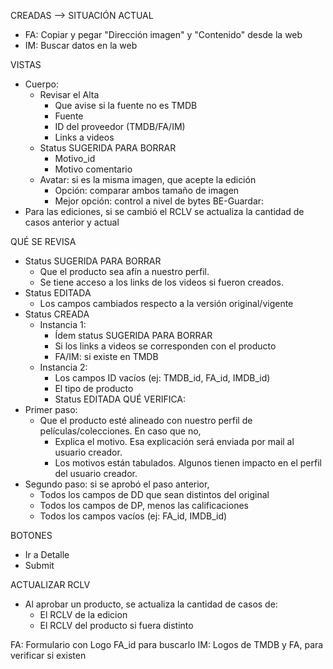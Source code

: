 CREADAS --> SITUACIÓN ACTUAL
- FA: Copiar y pegar "Dirección imagen" y "Contenido" desde la web
- IM: Buscar datos en la web

VISTAS
- Cuerpo:
	- Revisar el Alta
		- Que avise si la fuente no es TMDB
		- Fuente
		- ID del proveedor (TMDB/FA/IM)
		- Links a videos
	- Status SUGERIDA PARA BORRAR
		- Motivo_id
		- Motivo comentario
	- Avatar: si es la misma imagen, que acepte la edición
		- Opción: comparar ambos tamaño de imagen
		- Mejor opción: control a nivel de bytes
BE-Guardar:
- Para las ediciones, si se cambió el RCLV se actualiza la cantidad de casos anterior y actual

QUÉ SE REVISA
- Status SUGERIDA PARA BORRAR
	- Que el producto sea afín a nuestro perfil. 
	- Se tiene acceso a los links de los videos si fueron creados.
- Status EDITADA
	- Los campos cambiados respecto a la versión original/vigente
- Status CREADA
	- Instancia 1:
		- Ídem status SUGERIDA PARA BORRAR
		- Si los links a videos se corresponden con el producto
		- FA/IM: si existe en TMDB
	- Instancia 2:
		- Los campos ID vacíos (ej: TMDB_id, FA_id, IMDB_id)
		- El tipo de producto
		- Status EDITADA
QUÉ VERIFICA:
- Primer paso:
	- Que el producto esté alineado con nuestro perfil de películas/colecciones. En caso que no, 
		- Explica el motivo. Esa explicación será enviada por mail al usuario creador.
		- Los motivos están tabulados. Algunos tienen impacto en el perfil del usuario creador.
- Segundo paso: si se aprobó el paso anterior,
	- Todos los campos de DD que sean distintos del original
	- Todos los campos de DP, menos las calificaciones
	- Todos los campos vacíos (ej: FA_id, IMDB_id)

BOTONES
- Ir a Detalle
- Submit

ACTUALIZAR RCLV
- Al aprobar un producto, se actualiza la cantidad de casos de:
	- El RCLV de la edicion
	- El RCLV del producto si fuera distinto


FA: Formulario con Logo FA_id para buscarlo
IM: Logos de TMDB y FA, para verificar si existen